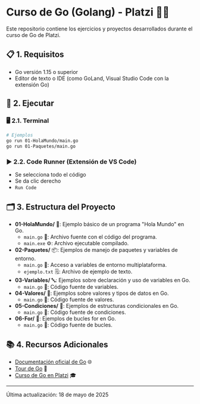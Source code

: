 # Curso de Go (Golang) - Platzi 🚀🐹

Este repositorio contiene los ejercicios y proyectos desarrollados durante el curso de Go de Platzi.

## 📋 1. Requisitos

- Go versión 1.15 o superior
- Editor de texto o IDE (como GoLand, Visual Studio Code con la extensión Go)

## 🚀 2. Ejecutar

### 🖥️ 2.1. Terminal

```sh
# Ejemplos
go run 01-HolaMundo/main.go
go run 01-Paquetes/main.go
```

### ▶️ 2.2. Code Runner (Extensión de VS Code)

- Se selecciona todo el código
- Se da clic derecho
- `Run Code`

## 🗂️ 3. Estructura del Proyecto

- **01-HolaMundo/** 📝: Ejemplo básico de un programa "Hola Mundo" en Go.
  - `main.go` 📄: Archivo fuente con el código del programa.
  - `main.exe` ⚙️: Archivo ejecutable compilado.
- **02-Paquetes/** 📦: Ejemplos de manejo de paquetes y variables de entorno.
  - `main.go` 📄: Acceso a variables de entorno multiplataforma.
  - `ejemplo.txt` 🗒️: Archivo de ejemplo de texto.
- **03-Variables/** 🔤: Ejemplos sobre declaración y uso de variables en Go.
  - `main.go` 📄: Código fuente de variables.
- **04-Valores/** 🔢: Ejemplos sobre valores y tipos de datos en Go.
  - `main.go` 📄: Código fuente de valores.
- **05-Condiciones/** 🔀: Ejemplos de estructuras condicionales en Go.
  - `main.go` 📄: Código fuente de condiciones.
- **06-For/** 🔁: Ejemplos de bucles for en Go.
  - `main.go` 📄: Código fuente de bucles.

## 📚 4. Recursos Adicionales

- [Documentación oficial de Go](https://golang.org/doc/) 🌐
- [Tour de Go](https://tour.golang.org/welcome/1) 🧭
- [Curso de Go en Platzi](https://platzi.com/cursos/go-golang/) 🎓

---

Última actualización: 18 de mayo de 2025
